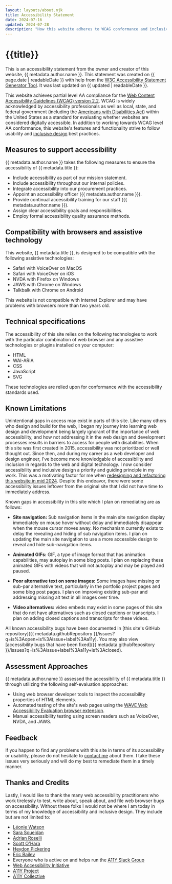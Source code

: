 ```yaml
---
layout: layouts/about.njk
title: Accessibility Statement
date: 2024-07-16
updated: 2024-07-28
description: "How this website adheres to WCAG conformance and inclusive design best practices."
---
```


# {{title}}

This is an accessibility statement from the owner and creator of this website, {{ metadata.author.name }}. This statement was created on <time datetime="{{ page.date | htmlDateString }}">{{ page.date | readableDate }}</time> with help from the [W3C Accessibility Statement Generator Tool](https://www.w3.org/WAI/planning/statements/). It was last updated on <time datetime="{{ updated | htmlDateString}}">{{ updated | readableDate }}<time>.

This website achieves partial level AA compliance for the [Web Content Accessibility Guidelines (WCAG) version 2.2](https://www.w3.org/TR/WCAG22/). WCAG is widely acknowledged by accessibility professionals as well as local, state, and federal government (including the [Americans with Disabilities Act](https://www.ada.gov/resources/small-entity-compliance-guide/)) within the United States as a standard for evaluating whether websites are considered digitally accessible. In addition to working towards WCAG level AA conformance, this website's features and functionality strive to follow usability and [inclusive design](https://en.wikipedia.org/wiki/Inclusive_design) best practices.

## Measures to support accessibility

{{ metadata.author.name }} takes the following measures to ensure the accessibility of {{ metadata.title }}:

<ul>
  <li>Include accessibility as part of our mission statement.</li>
  <li>Include accessibility throughout our internal policies.</li>
  <li>Integrate accessibility into our procurement practices.</li>
  <li>Appoint an accessibility officer ({{ metadata.author.name }}).</li>
  <li>Provide continual accessibility training for our staff ({{ metadata.author.name }}).</li>
  <li>Assign clear accessibility goals and responsibilities.</li>
  <li>Employ formal accessibility quality assurance methods.</li>
</ul>

## Compatibility with browsers and assistive technology

This website, {{ metadata.title }}, is designed to be compatible with the following assistive technologies:

<ul>
  <li>Safari with VoiceOver on MacOS</li>
  <li>Safari with VoiceOver on iOS</li>
  <li>NVDA with Firefox on Windows</li>
  <li>JAWS with Chrome on Windows</li>
  <li>Talkbalk with Chrome on Android</li>
</ul>

This website is not compatible with Internet Explorer and may have problems with browsers more than two years old.

## Technical specifications

The accessibility of this site relies on the following technologies to work with the particular combination of web browser and any assistive technologies or plugins installed on your computer:

- HTML
- WAI-ARIA
- CSS
- JavaScript
- SVG

These technologies are relied upon for conformance with the accessibility standards used.

## Known Limitations

Unintentional gaps in access may exist in parts of this site. Like many others who design and build for the web, I began my journey into learning web design and development being largely ignorant of the importance of web accessibility, and how not addressing it in the web design and development processes results in barriers to access for people with disabilities. When this site was first created in 2015, accessibility was not prioritized or well thought out. Since then, and during my career as a web developer and design engineer, I've become more knowledgable of accessibility and inclusion in regards to the web and digital technology. I now consider accessibility and inclusive design a priority and guiding principle in my work. This was a motivating factor for me when [redesigning and refactoring this website in mid 2024](/blog/eleventy-migration-and-redesign/). Despite this endeavor, there were some accessibility issues leftover from the original site that I did not have time to immediately address.

Known gaps in accessibility in this site which I plan on remediating are as follows:

- **Site navigation:** Sub navigation items in the main site navigation display immediately on mouse hover without delay and immediately disappear when the mouse cursor moves away. No mechanism currently exists to delay the revealing and hiding of sub navigation items. I plan on updating the main site navigation to use a more accessible design to reveal and hide sub-navigation items.

- **Animated GIFs:** GIF, a type of image format that has animation capabilities, may autoplay in some blog posts. I plan on replacing these animated GIFs with videos that will not autoplay and may be played and paused.

- **Poor alternative text on some images:** Some images have missing or sub-par alternative text, particularly in the portfolio project pages and some blog post pages. I plan on improving existing sub-par and addressing missing alt text in all images over time.

- **Video alternatives:** video embeds may exist in some pages of this site that do not have alternatives such as closed captions or transcripts. I plan on adding closed captions and transcripts for these videos.

All known accessibility bugs have been documented in [this site's GitHub repository]({{ metadata.githubRepository }}/issues?q=is%3Aopen+is%3Aissue+label%3Aa11y). You may also view [accessibility bugs that have been fixed]({{ metadata.githubRepository }}/issues?q=is%3Aissue+label%3Aa11y+is%3Aclosed).

## Assessment Approaches

{{ metadata.author.name }} assessed the accessibility of {{ metadata.title }} through utilizing the following self-evaluation approaches:

- Using web browser developer tools to inspect the accessibility properties of HTML elements.
- Automated testing of the site's web pages using the [WAVE Web Accessibility  Evaluation browser extension](https://wave.webaim.org/).
- Manual accessibility testing using screen readers such as VoiceOver, NVDA, and JAWS.

## Feedback

If you happen to find any problems with this site in terms of its accessibility or usability, please do not hesitate to [contact me](/contact/) about them. I take these issues very seriously and will do my best to remediate them in a timely manner.

## Thanks and Credits

Lastly, I would like to thank the many web accessibility practitioners who work tirelessly to test, write about, speak about, and file web browser bugs on accessibility. Without these folks I would not be where I am today in terms of my knowledge of accessibility and inclusive design. They include but are not limited to:

- [Léonie Watson](https://tink.uk/about-leonie/)
- [Sara Soueidan](https://www.sarasoueidan.com/)
- [Adrian Roselli](https://adrianroselli.com/)
- [Scott O'Hara](https://www.scottohara.me/)
- [Heydon Pickering](https://heydonworks.com/)
- [Eric Bailey](https://ericwbailey.design/)
- Everyone who is active on and helps run the [A11Y Slack Group](https://web-a11y.slack.com/)
- [Web Accessibility Initiative](https://www.w3.org/WAI/)
- [A11Y Project](https://www.a11yproject.com/)
- [A11Y Collective](https://www.a11y-collective.com/)
